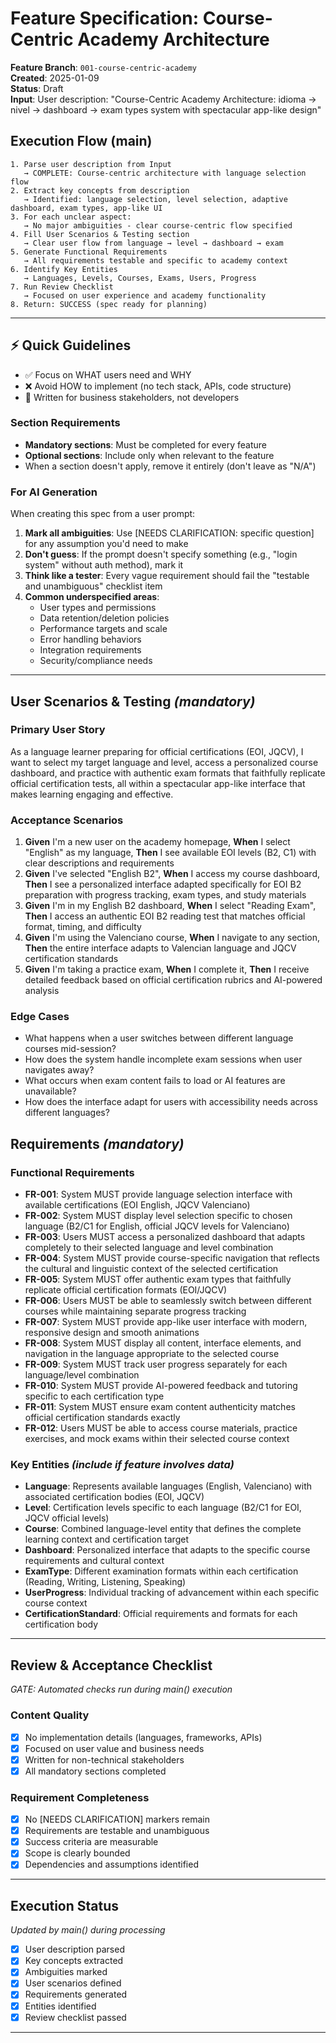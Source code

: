# Feature Specification: Course-Centric Academy Architecture

**Feature Branch**: `001-course-centric-academy`  
**Created**: 2025-01-09  
**Status**: Draft  
**Input**: User description: "Course-Centric Academy Architecture: idioma → nivel → dashboard → exam types system with spectacular app-like design"

## Execution Flow (main)

```
1. Parse user description from Input
   → COMPLETE: Course-centric architecture with language selection flow
2. Extract key concepts from description
   → Identified: language selection, level selection, adaptive dashboard, exam types, app-like UI
3. For each unclear aspect:
   → No major ambiguities - clear course-centric flow specified
4. Fill User Scenarios & Testing section
   → Clear user flow from language → level → dashboard → exam
5. Generate Functional Requirements
   → All requirements testable and specific to academy context
6. Identify Key Entities
   → Languages, Levels, Courses, Exams, Users, Progress
7. Run Review Checklist
   → Focused on user experience and academy functionality
8. Return: SUCCESS (spec ready for planning)
```

---

## ⚡ Quick Guidelines

- ✅ Focus on WHAT users need and WHY
- ❌ Avoid HOW to implement (no tech stack, APIs, code structure)
- 👥 Written for business stakeholders, not developers

### Section Requirements

- **Mandatory sections**: Must be completed for every feature
- **Optional sections**: Include only when relevant to the feature
- When a section doesn't apply, remove it entirely (don't leave as "N/A")

### For AI Generation

When creating this spec from a user prompt:

1. **Mark all ambiguities**: Use [NEEDS CLARIFICATION: specific question] for any assumption you'd need to make
2. **Don't guess**: If the prompt doesn't specify something (e.g., "login system" without auth method), mark it
3. **Think like a tester**: Every vague requirement should fail the "testable and unambiguous" checklist item
4. **Common underspecified areas**:
   - User types and permissions
   - Data retention/deletion policies
   - Performance targets and scale
   - Error handling behaviors
   - Integration requirements
   - Security/compliance needs

---

## User Scenarios & Testing _(mandatory)_

### Primary User Story

As a language learner preparing for official certifications (EOI, JQCV), I want to select my target language and level, access a personalized course dashboard, and practice with authentic exam formats that faithfully replicate official certification tests, all within a spectacular app-like interface that makes learning engaging and effective.

### Acceptance Scenarios

1. **Given** I'm a new user on the academy homepage, **When** I select "English" as my language, **Then** I see available EOI levels (B2, C1) with clear descriptions and requirements
2. **Given** I've selected "English B2", **When** I access my course dashboard, **Then** I see a personalized interface adapted specifically for EOI B2 preparation with progress tracking, exam types, and study materials
3. **Given** I'm in my English B2 dashboard, **When** I select "Reading Exam", **Then** I access an authentic EOI B2 reading test that matches official format, timing, and difficulty
4. **Given** I'm using the Valenciano course, **When** I navigate to any section, **Then** the entire interface adapts to Valencian language and JQCV certification standards
5. **Given** I'm taking a practice exam, **When** I complete it, **Then** I receive detailed feedback based on official certification rubrics and AI-powered analysis

### Edge Cases

- What happens when a user switches between different language courses mid-session?
- How does the system handle incomplete exam sessions when user navigates away?
- What occurs when exam content fails to load or AI features are unavailable?
- How does the interface adapt for users with accessibility needs across different languages?

## Requirements _(mandatory)_

### Functional Requirements

- **FR-001**: System MUST provide language selection interface with available certifications (EOI English, JQCV Valenciano)
- **FR-002**: System MUST display level selection specific to chosen language (B2/C1 for English, official JQCV levels for Valenciano)
- **FR-003**: Users MUST access a personalized dashboard that adapts completely to their selected language and level combination
- **FR-004**: System MUST provide course-specific navigation that reflects the cultural and linguistic context of the selected certification
- **FR-005**: System MUST offer authentic exam types that faithfully replicate official certification formats (EOI/JQCV)
- **FR-006**: Users MUST be able to seamlessly switch between different courses while maintaining separate progress tracking
- **FR-007**: System MUST provide app-like user interface with modern, responsive design and smooth animations
- **FR-008**: System MUST display all content, interface elements, and navigation in the language appropriate to the selected course
- **FR-009**: System MUST track user progress separately for each language/level combination
- **FR-010**: System MUST provide AI-powered feedback and tutoring specific to each certification type
- **FR-011**: System MUST ensure exam content authenticity matches official certification standards exactly
- **FR-012**: Users MUST be able to access course materials, practice exercises, and mock exams within their selected course context

### Key Entities _(include if feature involves data)_

- **Language**: Represents available languages (English, Valenciano) with associated certification bodies (EOI, JQCV)
- **Level**: Certification levels specific to each language (B2/C1 for EOI, JQCV official levels)
- **Course**: Combined language-level entity that defines the complete learning context and certification target
- **Dashboard**: Personalized interface that adapts to the specific course requirements and cultural context
- **ExamType**: Different examination formats within each certification (Reading, Writing, Listening, Speaking)
- **UserProgress**: Individual tracking of advancement within each specific course context
- **CertificationStandard**: Official requirements and formats for each certification body

---

## Review & Acceptance Checklist

_GATE: Automated checks run during main() execution_

### Content Quality

- [x] No implementation details (languages, frameworks, APIs)
- [x] Focused on user value and business needs
- [x] Written for non-technical stakeholders
- [x] All mandatory sections completed

### Requirement Completeness

- [x] No [NEEDS CLARIFICATION] markers remain
- [x] Requirements are testable and unambiguous
- [x] Success criteria are measurable
- [x] Scope is clearly bounded
- [x] Dependencies and assumptions identified

---

## Execution Status

_Updated by main() during processing_

- [x] User description parsed
- [x] Key concepts extracted
- [x] Ambiguities marked
- [x] User scenarios defined
- [x] Requirements generated
- [x] Entities identified
- [x] Review checklist passed

---
